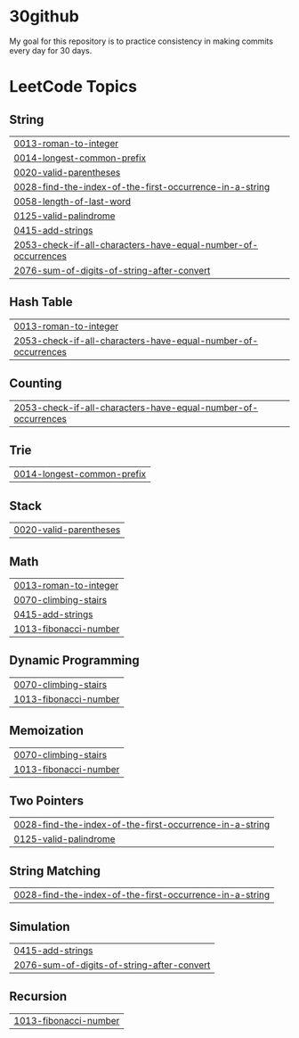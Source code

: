 # 30github
My goal for this repository is to practice consistency in making commits every day for 30 days. 

<!---LeetCode Topics Start-->
# LeetCode Topics
## String
|  |
| ------- |
| [0013-roman-to-integer](https://github.com/SiaKovy/30github/tree/master/0013-roman-to-integer) |
| [0014-longest-common-prefix](https://github.com/SiaKovy/30github/tree/master/0014-longest-common-prefix) |
| [0020-valid-parentheses](https://github.com/SiaKovy/30github/tree/master/0020-valid-parentheses) |
| [0028-find-the-index-of-the-first-occurrence-in-a-string](https://github.com/SiaKovy/30github/tree/master/0028-find-the-index-of-the-first-occurrence-in-a-string) |
| [0058-length-of-last-word](https://github.com/SiaKovy/30github/tree/master/0058-length-of-last-word) |
| [0125-valid-palindrome](https://github.com/SiaKovy/30github/tree/master/0125-valid-palindrome) |
| [0415-add-strings](https://github.com/SiaKovy/30github/tree/master/0415-add-strings) |
| [2053-check-if-all-characters-have-equal-number-of-occurrences](https://github.com/SiaKovy/30github/tree/master/2053-check-if-all-characters-have-equal-number-of-occurrences) |
| [2076-sum-of-digits-of-string-after-convert](https://github.com/SiaKovy/30github/tree/master/2076-sum-of-digits-of-string-after-convert) |
## Hash Table
|  |
| ------- |
| [0013-roman-to-integer](https://github.com/SiaKovy/30github/tree/master/0013-roman-to-integer) |
| [2053-check-if-all-characters-have-equal-number-of-occurrences](https://github.com/SiaKovy/30github/tree/master/2053-check-if-all-characters-have-equal-number-of-occurrences) |
## Counting
|  |
| ------- |
| [2053-check-if-all-characters-have-equal-number-of-occurrences](https://github.com/SiaKovy/30github/tree/master/2053-check-if-all-characters-have-equal-number-of-occurrences) |
## Trie
|  |
| ------- |
| [0014-longest-common-prefix](https://github.com/SiaKovy/30github/tree/master/0014-longest-common-prefix) |
## Stack
|  |
| ------- |
| [0020-valid-parentheses](https://github.com/SiaKovy/30github/tree/master/0020-valid-parentheses) |
## Math
|  |
| ------- |
| [0013-roman-to-integer](https://github.com/SiaKovy/30github/tree/master/0013-roman-to-integer) |
| [0070-climbing-stairs](https://github.com/SiaKovy/30github/tree/master/0070-climbing-stairs) |
| [0415-add-strings](https://github.com/SiaKovy/30github/tree/master/0415-add-strings) |
| [1013-fibonacci-number](https://github.com/SiaKovy/30github/tree/master/1013-fibonacci-number) |
## Dynamic Programming
|  |
| ------- |
| [0070-climbing-stairs](https://github.com/SiaKovy/30github/tree/master/0070-climbing-stairs) |
| [1013-fibonacci-number](https://github.com/SiaKovy/30github/tree/master/1013-fibonacci-number) |
## Memoization
|  |
| ------- |
| [0070-climbing-stairs](https://github.com/SiaKovy/30github/tree/master/0070-climbing-stairs) |
| [1013-fibonacci-number](https://github.com/SiaKovy/30github/tree/master/1013-fibonacci-number) |
## Two Pointers
|  |
| ------- |
| [0028-find-the-index-of-the-first-occurrence-in-a-string](https://github.com/SiaKovy/30github/tree/master/0028-find-the-index-of-the-first-occurrence-in-a-string) |
| [0125-valid-palindrome](https://github.com/SiaKovy/30github/tree/master/0125-valid-palindrome) |
## String Matching
|  |
| ------- |
| [0028-find-the-index-of-the-first-occurrence-in-a-string](https://github.com/SiaKovy/30github/tree/master/0028-find-the-index-of-the-first-occurrence-in-a-string) |
## Simulation
|  |
| ------- |
| [0415-add-strings](https://github.com/SiaKovy/30github/tree/master/0415-add-strings) |
| [2076-sum-of-digits-of-string-after-convert](https://github.com/SiaKovy/30github/tree/master/2076-sum-of-digits-of-string-after-convert) |
## Recursion
|  |
| ------- |
| [1013-fibonacci-number](https://github.com/SiaKovy/30github/tree/master/1013-fibonacci-number) |
<!---LeetCode Topics End-->